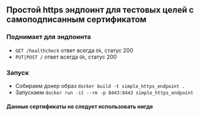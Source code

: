 ## Простой https эндпоинт для тестовых целей c самоподписанным сертификатом
### Поднимает для эндпоинта
- `GET /healthcheck` ответ всегда `Ok`, статус 200
- `PUT|POST /` ответ всегда `Ok`, статус 200

### Запуск
- Собираем докер образ `docker build -t simple_https_endpoint .`  
- Запускаем `docker run -it --rm -p 8443:8443 simple_https_endpoint`

#### Данные сертификаты не следует использовать нигде
